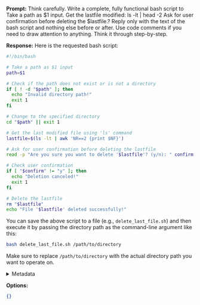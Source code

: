 **Prompt:**
Think carefully. Write a complete, fully functional bash script to Take a path as $1 input. 
Get the lastfile modified: ls -lt | head -2 
Ask for user confirmation before deleting the $lastfile.?
Reply only with the text of the bash script and nothing else before or after. Use code comments if you need to draw attention to anything. 
Think it through step-by-step.

**Response:**
Here is the requested bash script:

```bash
#!/bin/bash

# Take a path as $1 input
path=$1

# Check if the path does not exist or is not a directory
if [ ! -d "$path" ]; then
  echo "Invalid directory path!"
  exit 1
fi

# Change to the specified directory
cd "$path" || exit 1

# Get the last modified file using 'ls' command
lastfile=$(ls -lt | awk 'NR==2 {print $NF}')

# Ask for user confirmation before deleting the lastfile
read -p "Are you sure you want to delete '$lastfile'? (y/n): " confirm

# Check user confirmation
if [ "$confirm" != "y" ]; then
  echo "Deletion canceled!"
  exit 1
fi

# Delete the lastfile
rm "$lastfile"
echo "File '$lastfile' deleted successfully!"
```

You can save the above script to a file (e.g., `delete_last_file.sh`) and then execute it by passing the directory path as the command-line argument like this:

```bash
bash delete_last_file.sh /path/to/directory
```

Make sure to replace `/path/to/directory` with the actual directory path you want to operate on.

<details><summary>Metadata</summary>

- Duration: 9608 ms
- Datetime: 2023-07-14T13:04:29.538214
- Model: gpt-3.5-turbo-0613

</details>

**Options:**
```json
{}
```

